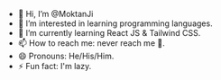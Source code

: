 - 👋 Hi, I’m @MoktanJi
- 👀 I’m interested in learning programming languages.
- 🌱 I’m currently learning React JS & Tailwind CSS.
- 📫 How to reach me: never reach me 🤣.
- 😄 Pronouns: He/His/Him.
- ⚡ Fun fact: I'm lazy.

<!---
MoktanJi/MoktanJi is a ✨ special ✨ repository because its `README.md` (this file) appears on your GitHub profile.
You can click the Preview link to take a look at your changes.
--->
